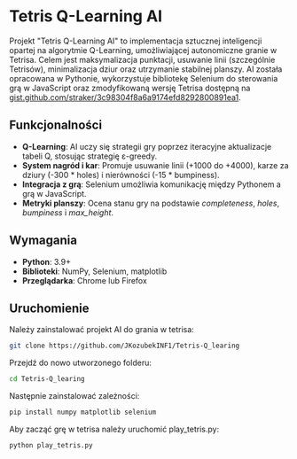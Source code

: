 # Tetris Q-Learning AI

Projekt "Tetris Q-Learning AI" to implementacja sztucznej inteligencji opartej na algorytmie Q-Learning, umożliwiającej autonomiczne granie w Tetrisa. Celem jest maksymalizacja punktacji, usuwanie linii (szczególnie Tetrisów), minimalizacja dziur oraz utrzymanie stabilnej planszy. AI została opracowana w Pythonie, wykorzystuje bibliotekę Selenium do sterowania grą w JavaScript oraz zmodyfikowaną wersję Tetrisa dostępną na [gist.github.com/straker/3c98304f8a6a9174efd8292800891ea1](https://gist.github.com/straker/3c98304f8a6a9174efd8292800891ea1).

## Funkcjonalności
- **Q-Learning**: AI uczy się strategii gry poprzez iteracyjne aktualizacje tabeli Q, stosując strategię ε-greedy.
- **System nagród i kar**: Promuje usuwanie linii (+1000 do +4000), karze za dziury (-300 * holes) i nierówności (-15 * bumpiness).
- **Integracja z grą**: Selenium umożliwia komunikację między Pythonem a grą w JavaScript.
- **Metryki planszy**: Ocena stanu gry na podstawie *completeness*, *holes*, *bumpiness* i *max_height*.

## Wymagania
- **Python**: 3.9+
- **Biblioteki**: NumPy, Selenium, matplotlib
- **Przeglądarka**: Chrome lub Firefox

## Uruchomienie
Należy zainstalować projekt AI do grania w tetrisa:
```bash
git clone https://github.com/JKozubekINF1/Tetris-Q_learing
```

Przejdź do nowo utworzonego folderu:
```bash
cd Tetris-Q_learing
```

Następnie zainstalować zależności:
```bash
pip install numpy matplotlib selenium
```

Aby zacząć grę w tetrisa należy uruchomić play_tetris.py:
```bash
python play_tetris.py
```
